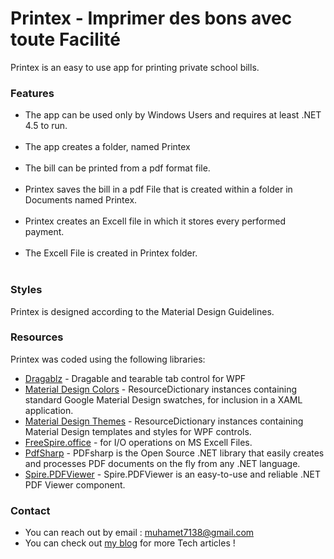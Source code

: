 <h1>Printex - Imprimer des bons avec toute Facilité</h1>

<p>Printex is an easy to use app for printing private school bills.</p>

<h3>Features</h3>
<ul>
	<li>The app can be used only by Windows Users and requires at least .NET 4.5 to run.</li><br>
	<li>The app creates a folder, named Printex</li><br>
	<li>The bill can be printed from a pdf format file.</li><br>
	<li>Printex saves the bill in a pdf File that is created within a folder in Documents named Printex.</li><br>
	<li>Printex creates an Excell file in which it stores every performed payment.</li><br>
	<li>The Excell File is created in Printex folder.</li><br>
</ul>

<h3>Styles</h3>

Printex is designed according to the Material Design Guidelines.

<h3>Resources

</h3>

Printex was coded using the following libraries: 

* [Dragablz](https://github.com/ButchersBoy/Dragablz/) - Dragable and tearable tab control for WPF
* [Material Design Colors](https://github.com/MaterialDesignInXAML/MaterialDesignInXamlToolkit) - ResourceDictionary instances containing standard Google Material Design swatches, for inclusion in a XAML application.
* [Material Design Themes](https://github.com/MaterialDesignInXAML/MaterialDesignInXamlToolkit) - ResourceDictionary instances containing Material Design templates and styles for WPF controls.
* [FreeSpire.office](https://www.nuget.org/packages/FreeSpire.Office/) - for I/O operations on MS Excell Files.
* [PdfSharp](http://www.pdfsharp.net/?AspxAutoDetectCookieSupport=1) - PDFsharp is the Open Source .NET library that easily creates and processes PDF documents on the fly from any .NET language.
* [Spire.PDFViewer](https://www.e-iceblue.com/Introduce/pdf-viewer.html) - Spire.PDFViewer is an easy-to-use and reliable .NET PDF Viewer component.

<h3>Contact</h3>

* You can reach out by email : muhamet7138@gmail.com
* You can check out [my blog](https://codekateb.blogspot.com/) for more Tech articles !


